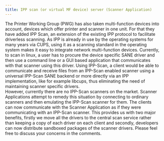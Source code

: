 ```yaml
---
title: IPP scan (or virtual MF device) server (Scanner Application)
---
```


The Printer Working Group (PWG) has also taken multi-function devices into account, devices which offer printer and scanner in one unit. For that they have added IPP Scan, an extension of the existing IPP protocol to facilitate driverless scanning. As IPP is already in use by the operating systems for many years via CUPS, using it as a scanning standard in the operating system makes it easy to integrate network multi-function devices. Currently, to scan in linux, a user has to procure the device specific SANE driver and then use a command line or a GUI based application that communicates with that scanner using this driver. Using IPP-Scan, a client would be able to communicate and receive files from an IPP-Scan enabled scanner using a universal IPP-Scan SANE backend or more directly via an IPP implementation, like for example libcups, thus eliminating the need of maintaining scanner specific drivers. \
However, currently there are no IPP-Scan scanners on the market. Scanner Applications attempt to remedy this situation by connecting to ordinary scanners and then emulating the IPP-Scan scanner for them. The clients can now communicate with the Scanner Application as if they were communicating with an IPP-Scan scanner. This provides us with two major benefits, firstly we move all the drivers to the central scan service rather than keeping a copy of each driver on each client and secondly, developers can now distribute sandboxed packages of the scanner drivers. Please feel free to discuss your concerns in the comments.
